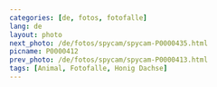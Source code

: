 ```yaml
---
categories: [de, fotos, fotofalle]
lang: de
layout: photo
next_photo: /de/fotos/spycam/spycam-P0000435.html
picname: P0000412
prev_photo: /de/fotos/spycam/spycam-P0000413.html
tags: [Animal, Fotofalle, Honig Dachse]
---
```

